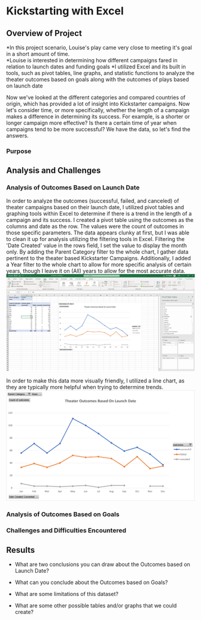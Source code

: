 # Kickstarting with Excel

## Overview of Project
*In this project scenario, Louise's play came very close to meeting it's goal in a short amount of time.  
*Louise is interested in determining how different campaigns fared in relation to launch dates and funding goals
*I utilized Excel and its built in tools, such as pivot tables, line graphs, and statistic functions to analyze the theater outcomes based on goals along with the outcomes of plays based on launch date

Now we've looked at the different categories and compared countries of origin, which has provided a lot of insight into Kickstarter campaigns. Now let's consider time, or more specifically, whether the length of a campaign makes a difference in determining its success. For example, is a shorter or longer campaign more effective? Is there a certain time of year when campaigns tend to be more successful? We have the data, so let's find the answers.

### Purpose

## Analysis and Challenges

### Analysis of Outcomes Based on Launch Date

In order to analyze the outcomes (successful, failed, and canceled) of theater campaigns based on their launch date, I utilized pivot tables and graphing tools within Excel to determine if there is a trend in the length of a campaign and its success.  I created a pivot table using the outcomes as the columns and date as the row. The values were the count of outcomes in those specific parameters. The data appears clunky at first, but I was able to clean it up for analysis utilizing the filtering tools in Excel. Filtering the 'Date Created' value in the rows field, I set the value to display the month only.  By adding the Parent Category filter to the whole chart, I gather data pertinent to the theater based Kickstarter Campaigns.  Additionally, I added a Year filter to the whole chart to allow for more specific analysis of certain years, though I leave it on (All) years to allow for the most accurate data.
![image_name](Resources\SS_OVLaunch.png)

In order to make this data more visually friendly, I utilized a line chart, as they are typically more helpful when trying to determine trends.
![image_name](Resources\Theater_Outcomes_vs_Launch.png)

### Analysis of Outcomes Based on Goals




### Challenges and Difficulties Encountered

## Results

- What are two conclusions you can draw about the Outcomes based on Launch Date?

- What can you conclude about the Outcomes based on Goals?

- What are some limitations of this dataset?

- What are some other possible tables and/or graphs that we could create?
